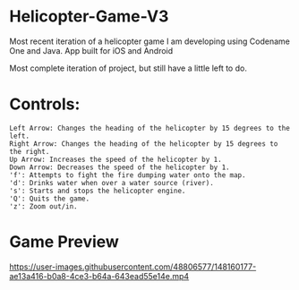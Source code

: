 # Helicopter-Game-V3

Most recent iteration of a helicopter game I am developing using Codename One and Java. App built for iOS and Android

Most complete iteration of project, but still have a little left to do.

# Controls:
```
Left Arrow: Changes the heading of the helicopter by 15 degrees to the left.
Right Arrow: Changes the heading of the helicopter by 15 degrees to the right.
Up Arrow: Increases the speed of the helicopter by 1.
Down Arrow: Decreases the speed of the helicopter by 1.
'f': Attempts to fight the fire dumping water onto the map.
'd': Drinks water when over a water source (river).
's': Starts and stops the helicopter engine.
'Q': Quits the game.
'z': Zoom out/in.
```

# Game Preview
https://user-images.githubusercontent.com/48806577/148160177-ae13a416-b0a8-4ce3-b64a-643ead55e14e.mp4

